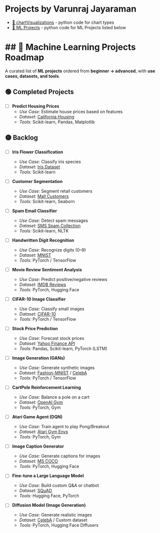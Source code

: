 # Projects by Varunraj Jayaraman

- [📁 chartVisualizations](chartVisualizations/) - python code for chart types
- [📁 ML Projects](ML-projects/) - python code for ML Projects listed below

# ## 🚀 Machine Learning Projects Roadmap

A curated list of **ML projects** ordered from **beginner → advanced**, with **use cases, datasets, and tools**.  


## 🟢 Completed Projects

- [ ] **Predict Housing Prices**  
  - *Use Case:* Estimate house prices based on features  
  - *Dataset:* [California Housing](https://www.kaggle.com/datasets/camnugent/california-housing-prices)  
  - *Tools:* Scikit-learn, Pandas, Matplotlib  

## 🟡 Backlog

- [ ] **Iris Flower Classification**  
  - *Use Case:* Classify iris species  
  - *Dataset:* [Iris Dataset](https://archive.ics.uci.edu/ml/datasets/iris)  
  - *Tools:* Scikit-learn  

- [ ] **Customer Segmentation**  
  - *Use Case:* Segment retail customers  
  - *Dataset:* [Mall Customers](https://www.kaggle.com/datasets/shwetabh123/mall-customers)  
  - *Tools:* Scikit-learn, Seaborn  

- [ ] **Spam Email Classifier**  
  - *Use Case:* Detect spam messages  
  - *Dataset:* [SMS Spam Collection](https://www.kaggle.com/datasets/uciml/sms-spam-collection-dataset)  
  - *Tools:* Scikit-learn, NLTK  

- [ ] **Handwritten Digit Recognition**  
  - *Use Case:* Recognize digits (0–9)  
  - *Dataset:* [MNIST](http://yann.lecun.com/exdb/mnist/)  
  - *Tools:* PyTorch / TensorFlow  

- [ ] **Movie Review Sentiment Analysis**  
  - *Use Case:* Predict positive/negative reviews  
  - *Dataset:* [IMDB Reviews](https://ai.stanford.edu/~amaas/data/sentiment/)  
  - *Tools:* PyTorch, Hugging Face  

- [ ] **CIFAR-10 Image Classifier**  
  - *Use Case:* Classify small images  
  - *Dataset:* [CIFAR-10](https://www.cs.toronto.edu/~kriz/cifar.html)  
  - *Tools:* PyTorch / TensorFlow  

- [ ] **Stock Price Prediction**  
  - *Use Case:* Forecast stock prices  
  - *Dataset:* [Yahoo Finance API](https://pypi.org/project/yfinance/)  
  - *Tools:* Pandas, Scikit-learn, PyTorch (LSTM)  

- [ ] **Image Generation (GANs)**  
  - *Use Case:* Generate synthetic images  
  - *Dataset:* [Fashion-MNIST](https://github.com/zalandoresearch/fashion-mnist) / [CelebA](http://mmlab.ie.cuhk.edu.hk/projects/CelebA.html)  
  - *Tools:* PyTorch / TensorFlow  

- [ ] **CartPole Reinforcement Learning**  
  - *Use Case:* Balance a pole on a cart  
  - *Dataset:* [OpenAI Gym](https://www.gymlibrary.dev/)  
  - *Tools:* PyTorch, Gym  

- [ ] **Atari Game Agent (DQN)**  
  - *Use Case:* Train agent to play Pong/Breakout  
  - *Dataset:* [Atari Gym Envs](https://www.gymlibrary.dev/environments/atari/)  
  - *Tools:* PyTorch, Gym  

- [ ] **Image Caption Generator**  
  - *Use Case:* Generate captions for images  
  - *Dataset:* [MS COCO](https://cocodataset.org/)  
  - *Tools:* PyTorch, Hugging Face  

- [ ] **Fine-tune a Large Language Model**  
  - *Use Case:* Build custom Q&A or chatbot  
  - *Dataset:* [SQuAD](https://rajpurkar.github.io/SQuAD-explorer/)  
  - *Tools:* Hugging Face, PyTorch  

- [ ] **Diffusion Model (Image Generation)**  
  - *Use Case:* Generate realistic images  
  - *Dataset:* [CelebA](http://mmlab.ie.cuhk.edu.hk/projects/CelebA.html) / Custom dataset  
  - *Tools:* PyTorch, Hugging Face Diffusers  
